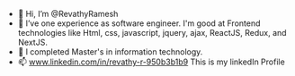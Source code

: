 - 👋 Hi, I’m @RevathyRamesh
- 👀 I’ve one experience as software engineer. I'm good at Frontend technologies like Html, css, javascript, jquery, ajax, ReactJS, Redux, and NextJS.
- 🌱 I completed Master's in information technology.
- 📫 www.linkedin.com/in/revathy-r-950b3b1b9 This is my linkedIn Profile

<!---
RevathyRamesh/RevathyRamesh is a ✨ special ✨ repository because its `README.md` (this file) appears on your GitHub profile.
You can click the Preview link to take a look at your changes.
--->
